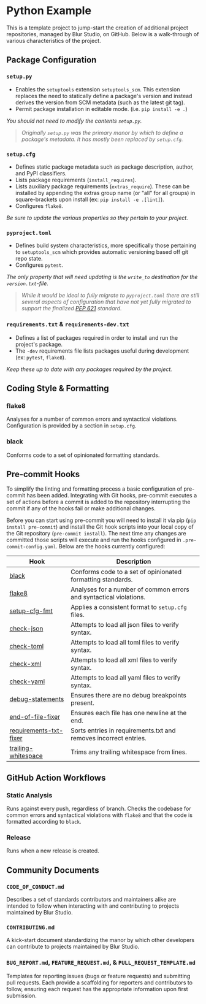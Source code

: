 # Python Example

This is a template project to jump-start the creation of additional project repositories, managed by Blur Studio, on GitHub. Below is a walk-through of various characteristics of the project.

## Package Configuration

### `setup.py`

- Enables the `setuptools` extension `setuptools_scm`. This extension replaces the need to statically define a package's version and instead derives the version from SCM metadata (such as the latest git tag).
- Permit package installation in editable mode. (i.e. `pip install -e .`)

_You should not need to modify the contents `setup.py`._

> _Originally `setup.py` was the primary manor by which to define a package's metadata. It has mostly been replaced by `setup.cfg`._

### `setup.cfg`

- Defines static package metadata such as package description, author, and PyPI classifiers.
- Lists package requirements (`install_requires`).
- Lists auxiliary package requirements (`extras_require`). These can be installed by appending the extras group name (or "all" for all groups) in square-brackets upon install (ex: `pip install -e .[lint]`).
- Configures `flake8`.

_Be sure to update the various properties so they pertain to your project._

### `pyproject.toml`

- Defines build system characteristics, more specifically those pertaining to `setuptools_scm` which provides automatic versioning based off git repo state.
- Configures `pytest`.

_The only property that will need updating is the `write_to` destination for the `version.txt`-file._

> _While it would be ideal to fully migrate to `pyproject.toml` there are still several aspects of configuration that have not yet fully migrated to support the finalized [PEP 621] standard._

### `requirements.txt` & `requirements-dev.txt`

- Defines a list of packages required in order to install and run the project's package.
- The `-dev` requirements file lists packages useful during development (ex: `pytest`, `flake8`).

_Keep these up to date with any packages required by the project._

## Coding Style & Formatting

### flake8

Analyses for a number of common errors and syntactical violations. Configuration is provided by a section in `setup.cfg`.

### black

Conforms code to a set of opinionated formatting standards.

## Pre-commit Hooks

To simplify the linting and formatting process a basic configuration of pre-commit has been added. Integrating with Git hooks, pre-commit executes a set of actions before a commit is added to the repository interrupting the commit if any of the hooks fail or make additional changes.

Before you can start using pre-commit you will need to install it via pip (`pip install pre-commit`) and install the Git hook scripts into your local copy of the Git repository (`pre-commit install`). The next time any changes are committed those scripts will execute and run the hooks configured in `.pre-commit-config.yaml`. Below are the hooks currently configured:

| Hook                     | Description                                                        |
|--------------------------|--------------------------------------------------------------------|
| [black]                  | Conforms code to a set of opinionated formatting standards.        |
| [flake8]                 | Analyses for a number of common errors and syntactical violations. |
| [setup-cfg-fmt]          | Applies a consistent format to `setup.cfg` files.                  |
| [check-json]             | Attempts to load all json files to verify syntax.                  |
| [check-toml]             | Attempts to load all toml files to verify syntax.                  |
| [check-xml]              | Attempts to load all xml files to verify syntax.                   |
| [check-yaml]             | Attempts to load all yaml files to verify syntax.                  |
| [debug-statements]       | Ensures there are no debug breakpoints present.                    |
| [end-of-file-fixer]      | Ensures each file has one newline at the end.                      |
| [requirements-txt-fixer] | Sorts entries in requirements.txt and removes incorrect entries.   |
| [trailing-whitespace]    | Trims any trailing whitespace from lines.                          |

## GitHub Action Workflows

### Static Analysis

Runs against every push, regardless of branch. Checks the codebase for common errors and syntactical violations with `flake8` and that the code is formatted according to `black`.

### Release

Runs when a new release is created.

## Community Documents

### `CODE_OF_CONDUCT.md`

Describes a set of standards contributors and maintainers alike are intended to follow when interacting with and contributing to projects maintained by Blur Studio.

### `CONTRIBUTING.md`

A kick-start document standardizing the manor by which other developers can contribute to projects maintained by Blur Studio.

### `BUG_REPORT.md`, `FEATURE_REQUEST.md`, & `PULL_REQUEST_TEMPLATE.md`

Templates for reporting issues (bugs or feature requests) and submitting pull requests. Each provide a scaffolding for reporters and contributors to follow, ensuring each request has the appropriate information upon first submission.

[PEP 621]: https://www.python.org/dev/peps/pep-0621/
[black]: https://github.com/psf/black
[flake8]: https://gitlab.com/pycqa/flake8
[setup-cfg-fmt]: https://github.com/asottile/setup-cfg-fmt
[check-json]: https://github.com/pre-commit/pre-commit-hooks#check-json
[check-toml]: https://github.com/pre-commit/pre-commit-hooks#check-toml
[check-xml]: https://github.com/pre-commit/pre-commit-hooks#check-xml
[check-yaml]: https://github.com/pre-commit/pre-commit-hooks#check-yaml
[debug-statements]: https://github.com/pre-commit/pre-commit-hooks#debug-statements
[end-of-file-fixer]: https://github.com/pre-commit/pre-commit-hooks#end-of-file-fixer
[requirements-txt-fixer]: https://github.com/pre-commit/pre-commit-hooks#requirements-txt-fixer
[trailing-whitespace]: https://github.com/pre-commit/pre-commit-hooks#trailing-whitespace
